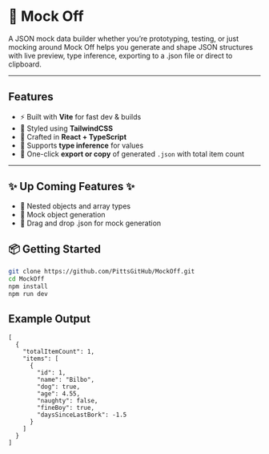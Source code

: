 # 🧌 Mock Off

A JSON mock data builder whether you’re prototyping, testing, or just mocking around
Mock Off helps you generate and shape JSON structures with live preview, type inference,
exporting to a .json file or direct to clipboard.

---

## Features

- ⚡️ Built with **Vite** for fast dev & builds
- 🎨 Styled using **TailwindCSS**
- 🧩 Crafted in **React + TypeScript**
- 🧠 Supports **type inference** for values
- 💾 One-click **export or copy** of generated `.json` with total item count

---

## ✨ Up Coming Features ✨

- 🧬 Nested objects and array types
- 🧌 Mock object generation
- 📂 Drag and drop .json for mock generation

## 📦 Getting Started

```bash
git clone https://github.com/PittsGitHub/MockOff.git
cd MockOff
npm install
npm run dev
```

## Example Output

```
[
  {
    "totalItemCount": 1,
    "items": [
      {
        "id": 1,
        "name": "Bilbo",
        "dog": true,
        "age": 4.55,
        "naughty": false,
        "fineBoy": true,
        "daysSinceLastBork": -1.5
      }
    ]
  }
]
```
